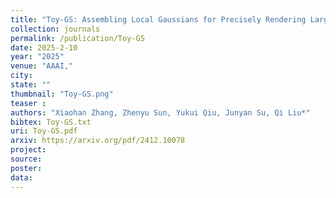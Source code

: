 ```yaml
---
title: "Toy-GS: Assembling Local Gaussians for Precisely Rendering Large-Scale Free Camera Trajectories"
collection: journals
permalink: /publication/Toy-GS
date: 2025-2-10
year: "2025"
venue: "AAAI,"
city: 
state: ""
thumbnail: "Toy-GS.png"
teaser : 
authors: "Xiaohan Zhang, Zhenyu Sun, Yukui Qiu, Junyan Su, Qi Liu*"
bibtex: Toy-GS.txt
uri: Toy-GS.pdf
arxiv: https://arxiv.org/pdf/2412.10078
project: 
source: 
poster: 
data:
---
```

